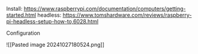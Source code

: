 Install: https://www.raspberrypi.com/documentation/computers/getting-started.html
headless: https://www.tomshardware.com/reviews/raspberry-pi-headless-setup-how-to,6028.html


Configuration

![[Pasted image 20241027180524.png]]

